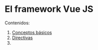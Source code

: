 # El framework Vue JS
Contenidos:
1. [Conceptos básicos](01-basics.md)
1. [Directivas](02-directivas.md)
1. 

